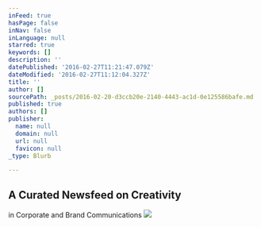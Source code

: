 ```yaml
---
inFeed: true
hasPage: false
inNav: false
inLanguage: null
starred: true
keywords: []
description: ''
datePublished: '2016-02-27T11:21:47.079Z'
dateModified: '2016-02-27T11:12:04.327Z'
title: ''
author: []
sourcePath: _posts/2016-02-20-d3ccb20e-2140-4443-ac1d-0e125586bafe.md
published: true
authors: []
publisher:
  name: null
  domain: null
  url: null
  favicon: null
_type: Blurb

---
```

## A Curated Newsfeed on Creativity   
in Corporate and Brand Communications
![](https://the-grid-user-content.s3-us-west-2.amazonaws.com/5fe175eb-bebd-4950-9379-0d8d2d5beade.gif)